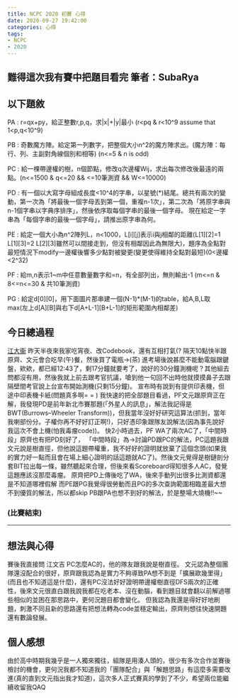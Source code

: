 ```yaml
---
title: NCPC 2020 初賽 心得
date: 2020-09-27 19:42:00
categories: 心得
tags: 
- NCPC
- 2020
---
```


難得這次我有賽中把題目看完
筆者：SubaRya
---
## 以下題敘

PA : r=qx+py，給正整數r,p,q，求|x|+|y|最小 (r<pq & r<10^9 assume that 1<p,q<10^9)

PB : 奇數魔方陣。給定第一列數字，把整個大小n^2的魔方陣求出。(魔方陣：每行、列、主副對角線個別和相等) (n<=5 & n is odd)

PC : 給一棵帶邊權的樹，n個節點，修改q次邊權Wij，求出每次修改後最遠的兩點。(n<=1500 & q<=20 && <=10筆測資 && W<=10000)

PD : 有一個以大寫字母組成長度<10^4的字串，以星號(*)結尾。總共有兩次的變動，第一次為「將最後一個字母丟到第一個，重複n-1次」，第二次為「將原字串與n-1個字串以字典序排序」，然後依序取每個字串的最後一個字母。
現在給定一字串為「每個字串的最後一個字母」，請推出原字串為何。

PE : 給定一個大小為n^2陣列L，n<1000，L[i][j]表示i與j相鄰的距離(L[1][2]=1 L[1][3]=2 L[2][3]雖然可以間接走到，但沒有相鄰因此為無限大)，題序為全點對最短情況下modify一邊權後響多少點對被變更(變更使得維持全點對最短)(0<邊權<2^32)

PF : 給m,n表示1~m中任意數量數字和=n，有全部列出，無則輸出-1 (m<=n & 8<=n<=30 & 共10筆測資)

PG : 給定d[0][0]，用下面圖片那串建一個(N-1)*(M-1)的table，給A,B,L取max(左上d[A][B]與右下d[A+L-1][B+L-1]的矩形範圍內相鄰差)
## 今日總過程
[江大衞](https://theriseofdavid.github.io/) 昨天半夜來我家吃宵夜、改Codebook，還有互相打氣(?
隔天10點快半跟原齊、文元會合吃早(午)餐，然後買了電瓶->(茶)
進考場後說甚麼不能動電腦跟鍵盤，欸欸，都已經12:43了，剩17分鐘就要考了，說好的30分鐘測機呢？其他組去問都沒有用，然後我就上前去跟考官抗議，嗆到他一句回不出時他就摸摸鼻子去跟隔壁間考官說上台宣布開始測機(只剩15分鐘)。
宣布時有說到有提供印表機，但途中印表機卡紙(問題真多啊= = )
我快速的把全部題目看過，PF文元跟原齊正在解，我發現PD是前年新北市賽那題(「外星人的訊息」，解法我記得是BWT(Burrows–Wheeler Transform))，但我當年沒好好研究這算法(抓到，當年我喇部份分。子權你再不好好訂正啊!)，只好憑印象跟隊友說解法(因為事先說好我這次不會上機(怕我毒瘤code))。
快2小時過去，PF WA了兩次AC了，「中間時段」原齊也有把PD刻好了，
「中間時段」為->討論PD跟PC的解法，PC這題我跟文元說是樹直徑，但他說這題帶權重，我不好好的證明就放棄了這個念頭(如果我的實力好一點而且會在場上細心證明的話這題就AC了)。然後文元覺得是樹鏈剖分套BIT拉出每一條，雖然聽起來合理，但後來看Scoreboard得知很多人AC，發覺這題應該沒那麼毒瘤。
原齊把PD上傳後吃了WA，後來手動列出很多比測資都還是不知道哪裡假解
而PE跟PG我覺得很勞動而且PG的多次查詢範圍相臨差最大想不到優質的解法，所以都skip
PB跟PA也想不到好的解法，於是整場大燒機!!~~

### (比賽結束)

---
## 想法與心得
賽後我直接問 江文吉 PC怎麼AC的，他的隊友跟我說是樹直徑。
文元認為整個團隊還沒配合的很好，原齊跟我認為是實力不夠導致PA想不到是「擴展歐幾里得」(而且也不知道這是什麼)，還有PC沒法好好證明帶邊權樹直徑DFS兩次的正確性，後來文元很直白跟我說我都在吃老本、沒在動腦，看到題目就會翻以前解過哪些相似的並困在那思路中，更何況題目都會變化。
但我認為我還是得好好地刷題，刺激不同且新的思路還有把想法轉為code並穩定輸出，原齊則想往快速開題還有數論發展。
## 個人感想
由於高中時期我幾乎是一人獨來獨往，組隊是用湊人頭的，很少有多次合作並賽後檢討的機會，更何況我都不知道我的「團隊配合」與「解題思路」有這麼多需要改進(真的直到文元指出我才知道)，這次多人正式賽真的學到了不少，希望兩位能繼續收留我QAQ